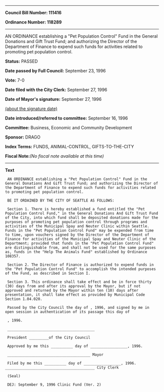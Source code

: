 

********

**Council Bill Number: 111416**
   
**Ordinance Number: 118289**
********

 AN ORDINANCE establishing a "Pet Population Control" Fund in the General Donations and Gift Trust Fund; and authorizing the Director of the Department of Finance to expend such funds for activities related to promoting pet population control.

**Status:** PASSED
   
**Date passed by Full Council:** September 23, 1996
   
**Vote:** 7-0
   
**Date filed with the City Clerk:** September 27, 1996
   
**Date of Mayor's signature:** September 27, 1996
   
[(about the signature date)](/~public/approvaldate.htm)
   
   
   
**Date introduced/referred to committee:** September 16, 1996
   
**Committee:** Business, Economic and Community Development
   
**Sponsor:** DRAGO
   
   
**Index Terms:** FUNDS, ANIMAL-CONTROL, GIFTS-TO-THE-CITY

**Fiscal Note:**_(No fiscal note available at this time)_

********

**Text**
   
```
 AN ORDINANCE establishing a "Pet Population Control" Fund in the General Donations And Gift Trust Fund; and authorizing the Director of the Department of Finance to expend such funds for activities related to promoting pet population control.

 BE IT ORDAINED BY THE CITY OF SEATTLE AS FOLLOWS:

 Section 1. There is hereby established a fund entitled the "Pet Population Control Fund," in the General Donations And Gift Trust Fund of the City, into which fund shall be deposited donations made for the purposes of promoting pet population control through programs and activities of the Municipal Spay and Neuter Clinic within Seattle. Funds in the "Pet Population Control Fund" may be expended from time to time, upon vouchers signed by the Director of the Department of Finance for activities of the Municipal Spay and Neuter Clinic of the Department; provided that funds in the "Pet Population Control Fund" are distinguishable from, and shall not be used for the same purposes as, funds in the "Help The Animals Fund" established by Ordinance 108357.

 Section 2. The Director of Finance is authorized to expend funds in the "Pet Population Control Fund" to accomplish the intended purposes of the Fund, as described in Section I.

 Section 3. This ordinance shall take effect and be in force thirty (30) days from and after its approval by the Mayor, but if not approved and returned by the Mayor within ten (10) days after presentation, it shall take effect as provided by Municipal Code Section 1.04.020.

 Passed by the City Council the day of , 1996, and signed by me in open session in authentication of its passage this day of

 , 1996.

 ________________________________________

 President _________of the City Council

 Approved by me this __________ day of _________________, 1996.

 ______________________________________ Mayor

 Filed by me this __________ day of _________________, 1996. _________________________________________ City Clerk

 (Seal)

 DEJ: September 9, 1996 Clinic Fund (Ver. 2)

```
